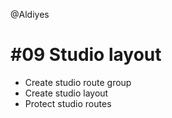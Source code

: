 @Aldiyes

# #09 Studio layout

- Create studio route group
- Create studio layout
- Protect studio routes

